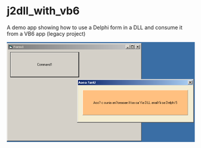 # j2dll_with_vb6
A demo app showing how to use a Delphi form in a DLL and consume it from a VB6 app (legacy project)

![screenshot](/scrnshot.png?raw=true "Screenshot")

